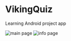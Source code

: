 # VikingQuiz
Learning Android project app

![main page](http://i.imgur.com/WEn0UVd.jpg)
![info page](http://i.imgur.com/fDn17T8.jpg)
